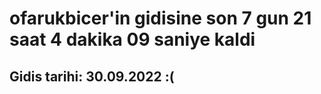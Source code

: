 # ofarukbicer'in gidisine son 7 gun 21 saat 4 dakika 09 saniye kaldi

## Gidis tarihi: 30.09.2022 :(